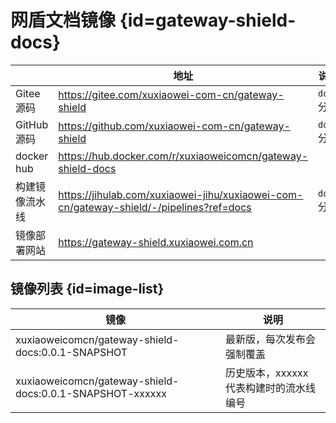 # 网盾文档镜像 {id=gateway-shield-docs}

|            | 地址                                                                                      | 说明        |
|------------|-----------------------------------------------------------------------------------------|-----------|
| Gitee 源码   | https://gitee.com/xuxiaowei-com-cn/gateway-shield                                       | `docs` 分支 |
| GitHub 源码  | https://github.com/xuxiaowei-com-cn/gateway-shield                                      | `docs` 分支 |
| docker hub | https://hub.docker.com/r/xuxiaoweicomcn/gateway-shield-docs                             |           |
| 构建镜像流水线    | https://jihulab.com/xuxiaowei-jihu/xuxiaowei-com-cn/gateway-shield/-/pipelines?ref=docs | `docs` 分支 |
| 镜像部署网站     | https://gateway-shield.xuxiaowei.com.cn                                                 |           |

## 镜像列表 {id=image-list}

| 镜像                                                       | 说明                      |
|----------------------------------------------------------|-------------------------|
| xuxiaoweicomcn/gateway-shield-docs:0.0.1-SNAPSHOT        | 最新版，每次发布会强制覆盖           |
| xuxiaoweicomcn/gateway-shield-docs:0.0.1-SNAPSHOT-xxxxxx | 历史版本，xxxxxx 代表构建时的流水线编号 |

<style>

._image_xuxiaoweicomcn_gateway-shield-docs #gateway-shield-docs + table tr th:nth-child(1), 
._image_xuxiaoweicomcn_gateway-shield-docs #gateway-shield-docs + table tr td:nth-child(1) {
    min-width: 115px;
}

._image_xuxiaoweicomcn_gateway-shield-docs #gateway-shield-docs + table tr th:nth-child(2), 
._image_xuxiaoweicomcn_gateway-shield-docs #gateway-shield-docs + table tr td:nth-child(2) {
    min-width: 635px;
}

._image_xuxiaoweicomcn_gateway-shield-docs #gateway-shield-docs + table tr th:nth-child(3), 
._image_xuxiaoweicomcn_gateway-shield-docs #gateway-shield-docs + table tr td:nth-child(3) {
    min-width: 90px;
}

._image_xuxiaoweicomcn_gateway-shield-docs #image-list + table tr th:nth-child(1), 
._image_xuxiaoweicomcn_gateway-shield-docs #image-list + table tr td:nth-child(1) {
    min-width: 455px;
}

._image_xuxiaoweicomcn_gateway-shield-docs #image-list + table tr th:nth-child(2), 
._image_xuxiaoweicomcn_gateway-shield-docs #image-list + table tr td:nth-child(2) {
    min-width: 295px;
}

</style>